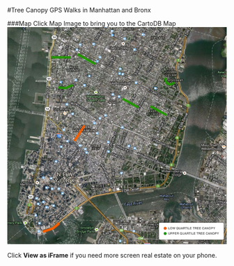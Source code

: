 #Tree Canopy GPS Walks in Manhattan and Bronx

###Map
Click Map Image to bring you to the CartoDB Map
[![CartoDB Map](images/tree_walks.png)](http://cdb.io/1qAqJ6l)

Click <strong>View as iFrame</strong> if you need more screen real estate on your phone. 
